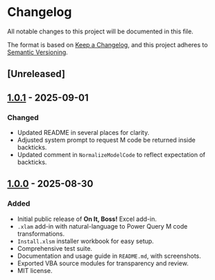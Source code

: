 # Changelog

All notable changes to this project will be documented in this file.

The format is based on [Keep a Changelog](https://keepachangelog.com/en/1.1.0/),
and this project adheres to [Semantic Versioning](https://semver.org/spec/v2.0.0.html).

## [Unreleased]


## [1.0.1] - 2025-09-01

### Changed
- Updated README in several places for clarity.
- Adjusted system prompt to request M code be returned inside backticks.
- Updated comment in `NormalizeModelCode` to reflect expectation of backticks.

[1.0.1]: https://github.com/ThePoetCoder/On_It_Boss/releases/tag/v1.0.1


## [1.0.0] - 2025-08-30

### Added

- Initial public release of **On It, Boss!** Excel add-in.
- `.xlam` add-in with natural-language to Power Query M code transformations.
- `Install.xlsm` installer workbook for easy setup.
- Comprehensive test suite.
- Documentation and usage guide in `README.md`, with screenshots.
- Exported VBA source modules for transparency and review.
- MIT license.

[1.0.0]: https://github.com/ThePoetCoder/On_It_Boss/releases/tag/v1.0.0
